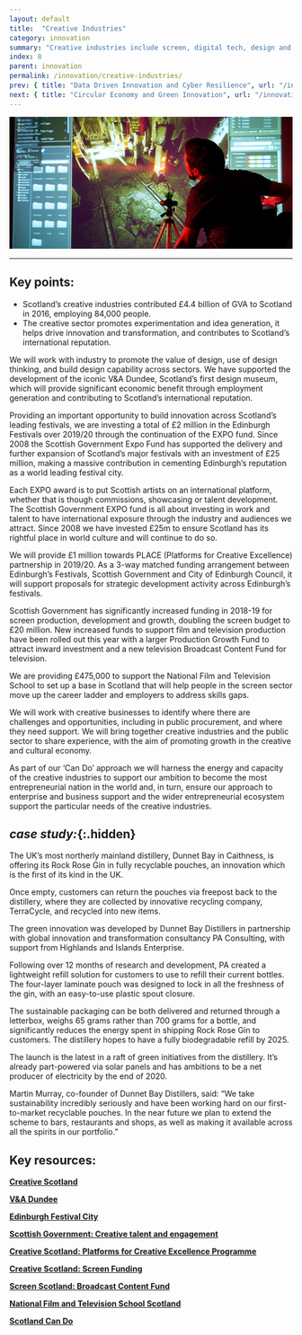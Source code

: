 ```yaml
---
layout: default
title:  "Creative Industries"
category: innovation
summary: "Creative industries include screen, digital tech, design and computer games – some of the most dynamic and vibrant sectors of our modern economy"
index: 8
parent: innovation
permalink: /innovation/creative-industries/
prev: { title: "Data Driven Innovation and Cyber Resilience", url: "/innovation/data-driven/" }
next: { title: "Circular Economy and Green Innovation", url: "/innovation/circular-economy/" }
---
```


![A photograph of a student interacting with gaming technology on a big screen](/assets/images/pageimages/Innovation.24.jpg)

---

## Key points:

* Scotland’s creative industries contributed £4.4 billion of GVA to Scotland in 2016, employing 84,000 people.
* The creative sector promotes experimentation and idea generation, it helps drive innovation and transformation, and contributes to Scotland’s international reputation.

We will work with industry to promote the value of design, use of design thinking, and build design capability across sectors. We have supported the development of the iconic V&A Dundee, Scotland’s first design museum, which will provide significant economic benefit through employment generation and contributing to Scotland’s international reputation.  

Providing an important opportunity to build innovation across Scotland’s leading festivals, we are investing a total of £2 million in the Edinburgh Festivals over 2019/20 through the continuation of the EXPO fund. Since 2008 the Scottish Government Expo Fund has supported the delivery and further expansion of Scotland’s major festivals‎ with an investment of £25 million, making a massive contribution in cementing Edinburgh’s reputation as a world leading festival city.  

Each EXPO award is to put Scottish artists on an international platform, whether that is though commissions, showcasing or talent development.  The Scottish Government EXPO fund is all about investing in work and talent to have international exposure through the industry and audiences we attract.  Since 2008 we have invested £25m to ensure Scotland has its rightful place in world culture and will continue to do so.  

We will provide £1 million towards PLACE (Platforms for Creative Excellence) partnership in 2019/20. As a 3-way matched funding arrangement between Edinburgh’s Festivals, Scottish Government and City of Edinburgh Council, it will support proposals for strategic development activity across Edinburgh’s festivals.  

Scottish Government has significantly increased funding in 2018-19 for screen production, development and growth, doubling the screen budget to £20 million. New increased funds to support film and television production have been rolled out this year with a larger Production Growth Fund to attract inward investment and a new television Broadcast Content Fund for television.  

We are providing £475,000 to support the National Film and Television School to set up a base in Scotland that will help people in the screen sector move up the career ladder and employers to address skills gaps.  

We will work with creative businesses to identify where there are challenges and opportunities, including in public procurement, and where they need support. We will bring together creative industries and the public sector to share experience, with the aim of promoting growth in the creative and cultural economy.  

As part of our ‘Can Do’ approach we will harness the energy and capacity of the creative industries to support our ambition to become the most entrepreneurial nation in the world and, in turn, ensure our approach to enterprise and business support and the wider entrepreneurial ecosystem support the particular needs of the creative industries.  

<div class="case-study" markdown="1">

## *case study:*{:.hidden}

The UK’s most northerly mainland distillery, Dunnet Bay in Caithness, is offering its Rock Rose Gin in fully recyclable pouches, an innovation which is the first of its kind in the UK.  

Once empty, customers can return the pouches via freepost back to the distillery, where they are collected by innovative recycling company, TerraCycle, and recycled into new items.  

The green innovation was developed by Dunnet Bay Distillers in partnership with global innovation and transformation consultancy PA Consulting, with support from Highlands and Islands Enterprise.  

Following over 12 months of research and development, PA created a lightweight refill solution for customers to use to refill their current bottles. The four-layer laminate pouch was designed to lock in all the freshness of the gin, with an easy-to-use plastic spout closure.  

The sustainable packaging can be both delivered and returned through a letterbox, weighs 65 grams rather than 700 grams for a bottle, and significantly reduces the energy spent in shipping Rock Rose Gin to customers. The distillery hopes to have a fully biodegradable refill by 2025.  

The launch is the latest in a raft of green initiatives from the distillery. It’s already part-powered via solar panels and has ambitions to be a net producer of electricity by the end of 2020.  

Martin Murray, co-founder of Dunnet Bay Distillers, said: “We take sustainability incredibly seriously and have been working hard on our first-to-market recyclable pouches. In the near future we plan to extend the scheme to bars, restaurants and shops, as well as making it available across all the spirits in our portfolio.”  
</div>

## Key resources:

**[Creative Scotland](https://www.creativescotland.com/)**

**[V&A Dundee](https://www.vam.ac.uk/dundee)**

**[Edinburgh Festival City](https://www.edinburghfestivalcity.com/)**

**[Scottish Government: Creative talent and engagement](https://www.gov.scot/policies/arts-culture-heritage/creative-talent-and-engagement/)**

**[Creative Scotland: Platforms for Creative Excellence Programme](https://www.creativescotland.com/funding/funding-programmes/targeted-funding/platforms-for-creative-excellence)**

**[Creative Scotland: Screen Funding](https://www.creativescotland.com/funding/funding-programmes/targeted-funding/screen)**

**[Screen Scotland: Broadcast Content Fund](https://www.screen.scot/funding-and-support/screen-scotland-funding/broadcast-content-fund)**

**[National Film and Television School Scotland](https://nfts.co.uk/about-nfts-scotland)**

**[Scotland Can Do](http://www.cando.scot/)**
